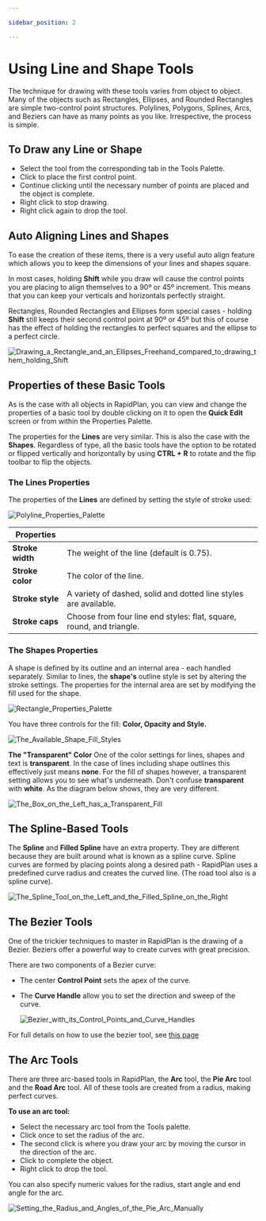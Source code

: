 ```yaml
---

sidebar_position: 2

---
```

# Using Line and Shape Tools

The technique for drawing with these tools varies from object to object. Many of the objects such as Rectangles, Ellipses, and Rounded Rectangles are simple two-control point structures. Polylines, Polygons, Splines, Arcs, and Beziers can have as many points as you like. Irrespective, the process is simple.

## To Draw any Line or Shape

- Select the tool from the corresponding tab in the Tools Palette.
- Click to place the first control point.
- Continue clicking until the necessary number of points are placed and the object is complete.
- Right click to stop drawing.
- Right click again to drop the tool.

## Auto Aligning Lines and Shapes

To ease the creation of these items, there is a very useful auto align feature which allows you to keep the dimensions of your lines and shapes square.

In most cases, holding **Shift** while you draw will cause the control points you are placing to align themselves to a 90º or 45º increment. This means that you can keep your verticals and horizontals perfectly straight.

Rectangles, Rounded Rectangles and Ellipses form special cases - holding **Shift** still keeps their second control point at 90º or 45º but this of course has the effect of holding the rectangles to perfect squares and the ellipse to a perfect circle.

![Drawing_a_Rectangle_and_an_Ellipses_Freehand_compared_to_drawing_them_holding_Shift](./assets/Drawing_a_Rectangle_and_an_Ellipses_Freehand_compared_to_drawing_them_holding_Shift.png)

## Properties of these Basic Tools

As is the case with all objects in RapidPlan, you can view and change the properties of a basic tool by double clicking on it to open the **Quick Edit** screen or from within the Properties Palette.

The properties for the **Lines** are very similar. This is also the case with the **Shapes**. Regardless of type, all the basic tools have the option to be rotated or flipped vertically and horizontally by using **CTRL + R** to rotate and the flip toolbar to flip the objects.

### The Lines Properties

The properties of the **Lines** are defined by setting the style of stroke used:

![Polyline_Properties_Palette](./assets/Polyline_Properties_Palette.png)

|Properties      |                                                                      |
|----------------|----------------------------------------------------------------------|
|**Stroke width**|The weight of the line (default is 0.75).                             |
|**Stroke color**|The color of the line.                                                |
|**Stroke style**|A variety of dashed, solid and dotted line styles are available.      |
|**Stroke caps** |Choose from four line end styles: flat, square, round, and triangle.  |

### The Shapes Properties

A shape is defined by its outline and an internal area - each handled separately. Similar to lines, the **shape's** outline style is set by altering the stroke settings. The properties for the internal area are set by modifying the fill used for the shape.

![Rectangle_Properties_Palette](./assets/Rectangle_Properties_Palette.png)

You have three controls for the fill: **Color, Opacity and Style.**

![The_Available_Shape_Fill_Styles](./assets/The_Available_Shape_Fill_Styles.png)

**The "Transparent" Color**
One of the color settings for lines, shapes and text is **transparent**. In the case of lines including shape outlines this effectively just means **none**. For the fill of shapes however, a transparent setting allows you to see what's underneath. Don't confuse **transparent** with **white**. As the diagram below shows, they are very different.

![The_Box_on_the_Left_has_a_Transparent_Fill](./assets/The_Box_on_the_Left_has_a_Transparent_Fill_the_Box_on_the_Right_has_a_White_Fill.png)

## The Spline-Based Tools

The **Spline** and **Filled Spline** have an extra property. They are different because they are built around what is known as a spline curve. Spline curves are formed by placing points along a desired path - RapidPlan uses a predefined curve radius and creates the curved line. (The road tool also is a spline curve).

![The_Spline_Tool_on_the_Left_and_the_Filled_Spline_on_the_Right](./assets/The_Spline_Tool_on_the_Left_and_the_Filled_Spline_on_the_Right.png)

## The Bezier Tools

One of the trickier techniques to master in RapidPlan is the drawing of a Bezier. Beziers offer a powerful way to create curves with great precision.

There are two components of a Bezier curve:

- The center **Control Point** sets the apex of the curve.
- The **Curve Handle** allow you to set the direction and sweep of the curve.

    ![Bezier_with_its_Control_Points_and_Curve_Handles](./assets/Bezier_with_its_Control_Points_and_Curve_Handles.png)

For full details on how to use the bezier tool, see [this page](./the-bezier-tools.md)

## The Arc Tools

There are three arc-based tools in RapidPlan, the **Arc** tool, the **Pie Arc** tool and the **Road Arc** tool. All of these tools are created from a radius, making perfect curves.

**To use an arc tool:**

- Select the necessary arc tool from the Tools palette.
- Click once to set the radius of the arc.
- The second click is where you draw your arc by moving the cursor in the direction of the arc.
- Click to complete the object.
- Right click to drop the tool.

You can also specify numeric values for the radius, start angle and end angle for the arc.

![Setting_the_Radius_and_Angles_of_the_Pie_Arc_Manually](./assets/Setting_the_Radius_and_Angles_of_the_Pie_Arc_Manually.png)
